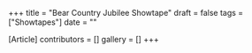 +++
title = "Bear Country Jubilee Showtape"
draft = false
tags = ["Showtapes"]
date = ""

[Article]
contributors = []
gallery = []
+++